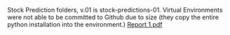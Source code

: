 Stock Prediction folders, v.01 is stock-predictions-01. Virtual Environments were not able to be committed to Github due to size (they copy the entire python installation into the environment.)
[Report 1.pdf](https://github.com/user-attachments/files/16637333/FrancoJimenez_104173896_B01.pdf)
